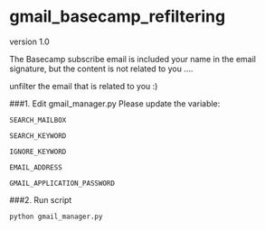 # gmail_basecamp_refiltering

version 1.0

The Basecamp subscribe email is included your name in the email signature, but the content is not related to you ....

unfilter the email that is related to you :)


###1. Edit gmail_manager.py
Please update the variable:

`SEARCH_MAILBOX `

`SEARCH_KEYWORD`

`IGNORE_KEYWORD`

`EMAIL_ADDRESS`

`GMAIL_APPLICATION_PASSWORD`


###2. Run script
```
python gmail_manager.py
```